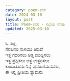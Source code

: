 ```yaml
---
category: poem-ಕವನ
date: 2024-03-10
layout: post
title: Poem-ಕವನ - ನಲ್ಲೆಯ ನೆನಪು
updated: 2025-03-10
---
```


ಓ ನಲ್ಲೆ,  
ನೆನಪಿನಲಿ ಸುಳಿಯು ತಿರುವೆ  
ಇತ್ತ ಗದರಿಸಲು ಅತ್ತ ಮುದ್ದಿಸಲು  
ಇತ್ತ ಪ್ರಶ್ನಿಸಲು ಅತ್ತ ಉತ್ತರಿಸಲು  
ಕಾಯುತಿಹನು ನಿನ್ನ ಪುನರಾಗಮನವನು,  
ಈ ನಿನ್ನ ಪ್ರೀತಿಯ ಶ್ಯಾಮನು